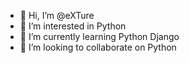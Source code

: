 - 👋 Hi, I’m @eXTure
- 👀 I’m interested in Python
- 🌱 I’m currently learning Python Django
- 💞️ I’m looking to collaborate on Python

<!---
eXTure/eXTure is a ✨ special ✨ repository because its `README.md` (this file) appears on your GitHub profile.
You can click the Preview link to take a look at your changes.
--->
